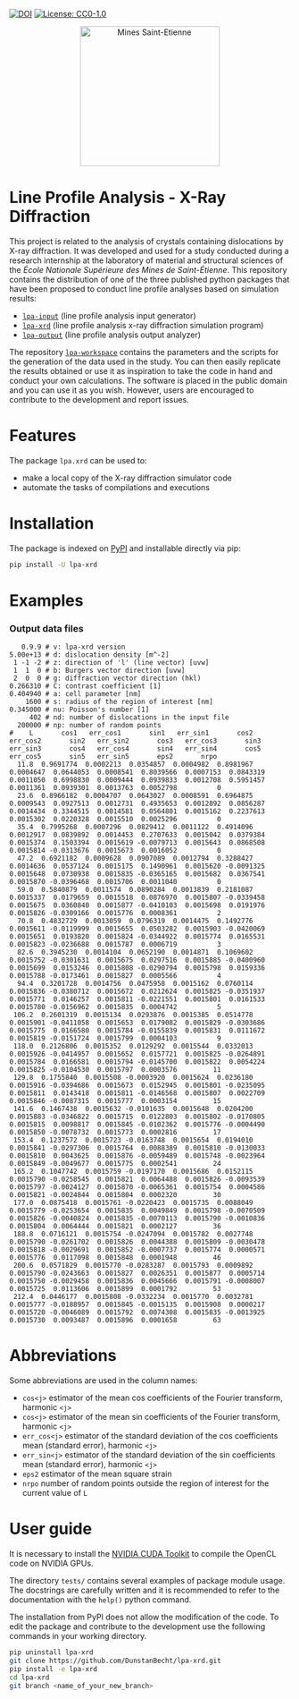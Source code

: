 [![DOI](https://zenodo.org/badge/394667513.svg)](https://zenodo.org/badge/latestdoi/394667513)
[![License: CC0-1.0](https://img.shields.io/badge/License-CC0_1.0-lightgrey.svg)](http://creativecommons.org/publicdomain/zero/1.0/)

<div align="center">
  <img width="250" src="https://dunstan.becht.network/views/signatures/mines.svg" alt="Mines Saint-Etienne">
</div>

# Line Profile Analysis - X-Ray Diffraction

This project is related to the analysis of crystals containing dislocations by X-ray diffraction. It was developed and used for a study conducted during a research internship at the laboratory of material and structural sciences of the *École Nationale Supérieure des Mines de Saint-Étienne*. This repository contains the distribution of one of the three published python packages that have been proposed to conduct line profile analyses based on simulation results:
* [`lpa-input`](https://github.com/DunstanBecht/lpa-input) (line profile analysis input generator)
* [`lpa-xrd`](https://github.com/DunstanBecht/lpa-xrd) (line profile analysis x-ray diffraction simulation program)
* [`lpa-output`](https://github.com/DunstanBecht/lpa-output) (line profile analysis output analyzer)

The repository [`lpa-workspace`](https://github.com/DunstanBecht/lpa-workspace) contains the parameters and the scripts for the generation of the data used in the study. You can then easily replicate the results obtained or use it as inspiration to take the code in hand and conduct your own calculations. The software is placed in the public domain and you can use it as you wish. However, users are encouraged to contribute to the development and report issues.

# Features

The package `lpa.xrd` can be used to:
* make a local copy of the X-ray diffraction simulator code
* automate the tasks of compilations and executions

# Installation

The package is indexed on [PyPI](https://pypi.org/project/lpa-xrd/) and installable directly via pip:
```bash
pip install -U lpa-xrd
```

# Examples

### Output data files
```
   0.9.9 # v: lpa-xrd version
5.00e+13 # d: dislocation density [m^-2]
 1 -1 -2 # z: direction of 'l' (line vector) [uvw]
 1  1  0 # b: Burgers vector direction [uvw]
 2  0  0 # g: diffraction vector direction (hkl)
0.266310 # C: contrast coefficient [1]
0.404940 # a: cell parameter [nm]
    1600 # s: radius of the region of interest [nm]
0.345000 # nu: Poisson's number [1]
     402 # nd: number of dislocations in the input file
  200000 # np: number of random points
#    L       cos1   err_cos1       sin1   err_sin1       cos2   err_cos2       sin2   err_sin2       cos3   err_cos3       sin3   err_sin3       cos4   err_cos4       sin4   err_sin4       cos5   err_cos5       sin5   err_sin5       eps2       nrpo
  11.8  0.9691774  0.0002213  0.0354857  0.0004982  0.8981967  0.0004647  0.0644053  0.0008541  0.8039566  0.0007153  0.0843319  0.0011050  0.6998830  0.0009444  0.0939833  0.0012708  0.5951457  0.0011361  0.0939301  0.0013763  0.0052798          0
  23.6  0.8966182  0.0004707  0.0643027  0.0008591  0.6964875  0.0009543  0.0927513  0.0012731  0.4935653  0.0012892  0.0856287  0.0014434  0.3344515  0.0014581  0.0564801  0.0015162  0.2237613  0.0015302  0.0220328  0.0015510  0.0025296          0
  35.4  0.7995268  0.0007296  0.0829412  0.0011122  0.4914096  0.0012917  0.0839892  0.0014453  0.2707633  0.0015042  0.0379384  0.0015374  0.1503394  0.0015619 -0.0079713  0.0015643  0.0868508  0.0015814 -0.0313676  0.0015673  0.0016052          0
  47.2  0.6921182  0.0009628  0.0907089  0.0012794  0.3288427  0.0014636  0.0537124  0.0015175  0.1490961  0.0015620 -0.0091325  0.0015648  0.0730938  0.0015835 -0.0365165  0.0015682  0.0367541  0.0015870 -0.0396468  0.0015706  0.0011040          0
  59.0  0.5840879  0.0011574  0.0890284  0.0013839  0.2181087  0.0015337  0.0179659  0.0015518  0.0876970  0.0015807 -0.0339458  0.0015675  0.0360840  0.0015877 -0.0410103  0.0015698  0.0191976  0.0015826 -0.0309166  0.0015776  0.0008361          2
  70.8  0.4832729  0.0013059  0.0796319  0.0014475  0.1492776  0.0015611 -0.0119999  0.0015655  0.0503282  0.0015903 -0.0420069  0.0015651  0.0193820  0.0015824 -0.0344922  0.0015774  0.0165531  0.0015823 -0.0236688  0.0015787  0.0006719          3
  82.6  0.3945230  0.0014104  0.0652190  0.0014871  0.1069602  0.0015752 -0.0301631  0.0015675  0.0297516  0.0015885 -0.0400960  0.0015699  0.0153246  0.0015808 -0.0290794  0.0015798  0.0159336  0.0015788 -0.0173461  0.0015827  0.0005566          4
  94.4  0.3201728  0.0014756  0.0475958  0.0015162  0.0760114  0.0015836 -0.0380712  0.0015672  0.0212624  0.0015825 -0.0351937  0.0015771  0.0146257  0.0015811 -0.0221551  0.0015801  0.0161533  0.0015780 -0.0156962  0.0015835  0.0004742          5
 106.2  0.2601319  0.0015134  0.0293876  0.0015385  0.0514778  0.0015901 -0.0411058  0.0015653  0.0179082  0.0015829 -0.0303686  0.0015775  0.0166580  0.0015784 -0.0155839  0.0015831  0.0111672  0.0015819 -0.0151724  0.0015799  0.0004103          9
 118.0  0.2126806  0.0015352  0.0129292  0.0015544  0.0332013  0.0015926 -0.0414957  0.0015652  0.0157721  0.0015825 -0.0264891  0.0015784  0.0166581  0.0015794 -0.0145700  0.0015822  0.0054224  0.0015825 -0.0104530  0.0015797  0.0003576         11
 129.8  0.1755840  0.0015508 -0.0003920  0.0015624  0.0236180  0.0015916 -0.0394686  0.0015673  0.0152945  0.0015801 -0.0235095  0.0015811  0.0143418  0.0015811 -0.0146568  0.0015807  0.0022709  0.0015846 -0.0087315  0.0015777  0.0003154         15
 141.6  0.1467438  0.0015632 -0.0101635  0.0015648  0.0204200  0.0015883 -0.0346822  0.0015715  0.0122803  0.0015802 -0.0170805  0.0015815  0.0098817  0.0015845 -0.0102362  0.0015776 -0.0004490  0.0015850 -0.0078732  0.0015773  0.0002816         17
 153.4  0.1237572  0.0015723 -0.0163748  0.0015654  0.0194010  0.0015841 -0.0297306  0.0015764  0.0088389  0.0015810 -0.0130033  0.0015810  0.0043625  0.0015876 -0.0059489  0.0015748 -0.0023964  0.0015849 -0.0049677  0.0015775  0.0002541         24
 165.2  0.1047742  0.0015759 -0.0197170  0.0015686  0.0152115  0.0015790 -0.0258545  0.0015821  0.0064488  0.0015826 -0.0093539  0.0015797 -0.0024127  0.0015870 -0.0065361  0.0015754  0.0004586  0.0015821 -0.0024844  0.0015804  0.0002320         30
 177.0  0.0875418  0.0015761 -0.0220423  0.0015735  0.0088049  0.0015779 -0.0253654  0.0015835  0.0049849  0.0015798 -0.0070509  0.0015826 -0.0040824  0.0015835 -0.0070113  0.0015790 -0.0010836  0.0015804  0.0064444  0.0015821  0.0002127         36
 188.8  0.0716121  0.0015754 -0.0247094  0.0015782  0.0027748  0.0015790 -0.0261702  0.0015826  0.0044388  0.0015809 -0.0030478  0.0015818 -0.0029691  0.0015852 -0.0007737  0.0015774  0.0000571  0.0015776  0.0117098  0.0015848  0.0001948         46
 200.6  0.0571829  0.0015770 -0.0283287  0.0015793  0.0009892  0.0015790 -0.0243663  0.0015827  0.0026351  0.0015877  0.0005714  0.0015750 -0.0029458  0.0015836  0.0045666  0.0015791 -0.0008007  0.0015725  0.0113606  0.0015899  0.0001792         53
 212.4  0.0446177  0.0015808 -0.0332234  0.0015770  0.0032781  0.0015777 -0.0188957  0.0015845 -0.0015135  0.0015908  0.0000217  0.0015720 -0.0046089  0.0015792  0.0074308  0.0015835 -0.0013925  0.0015730  0.0093487  0.0015896  0.0001658         63
```

# Abbreviations

Some abbreviations are used in the column names:

* `cos<j>` estimator of the mean cos coefficients of the Fourier transform, harmonic `<j>`
* `cos<j>` estimator of the mean sin coefficients of the Fourier transform, harmonic `<j>`
* `err_cos<j>` estimator of the standard deviation of the cos coefficients mean (standard error), harmonic `<j>`
* `err_sin<j>` estimator of the standard deviation of the sin coefficients mean (standard error), harmonic `<j>`
* `eps2` estimator of the mean square strain
* `nrpo` number of random points outside the region of interest for the current value of `L`

# User guide

It is necessary to install the [NVIDIA CUDA Toolkit](https://developer.nvidia.com/cuda-downloads) to compile the OpenCL code on NVIDIA GPUs.

The directory `tests/` contains several examples of package module usage. The docstrings are carefully written and it is recommended to refer to the documentation with the `help()` python command.

The installation from PyPI does not allow the modification of the code. To edit the package and contribute to the development use the following commands in your working directory.
```bash
pip uninstall lpa-xrd
git clone https://github.com/DunstanBecht/lpa-xrd.git
pip install -e lpa-xrd
cd lpa-xrd
git branch <name_of_your_new_branch>
```
